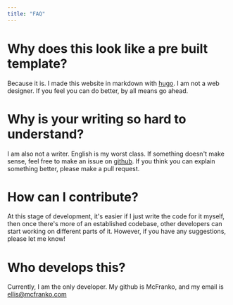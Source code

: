 ```yaml
---
title: "FAQ"
---
```


# Why does this look like a pre built template?
Because it is. I made this website in markdown with
[hugo](https://github.com/gohugoio/hugo). I am not a web designer. If you feel
you can do better, by all means go ahead.

# Why is your writing so hard to understand?
I am also not a writer. English is my worst class. If something doesn't make
sense, feel free to make an issue on
[github](https://github.com/padlock-xpl/padlock-xpl.org). If you think you can
explain something better, please make a pull request.

# How can I contribute?
At this stage of development, it's easier if I just write the code for it
myself, then once there's more of an established codebase, other developers can
start working on different parts of it. However, if you have any suggestions,
please let me know!

# Who develops this?
Currently, I am the only developer. My github is McFranko, and my email is
ellis@mcfranko.com

